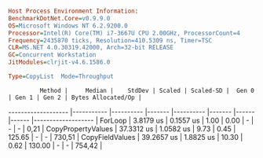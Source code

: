 ```ini

Host Process Environment Information:
BenchmarkDotNet.Core=v0.9.9.0
OS=Microsoft Windows NT 6.2.9200.0
Processor=Intel(R) Core(TM) i7-3667U CPU 2.00GHz, ProcessorCount=4
Frequency=2435870 ticks, Resolution=410.5309 ns, Timer=TSC
CLR=MS.NET 4.0.30319.42000, Arch=32-bit RELEASE
GC=Concurrent Workstation
JitModules=clrjit-v4.6.1586.0

Type=CopyList  Mode=Throughput  

```
             Method |     Median |    StdDev | Scaled | Scaled-SD |  Gen 0 | Gen 1 | Gen 2 | Bytes Allocated/Op |
------------------- |----------- |---------- |------- |---------- |------- |------ |------ |------------------- |
            ForLoop |  3.8179 us | 0.1557 us |   1.00 |      0.00 |      - |     - |     - |               0,21 |
 CopyPropertyValues | 37.3312 us | 1.0582 us |   9.73 |      0.45 | 125.65 |     - |     - |             730,51 |
    CopyFieldValues | 39.2657 us | 1.8825 us |  10.30 |      0.62 | 130.00 |     - |     - |             754,42 |
